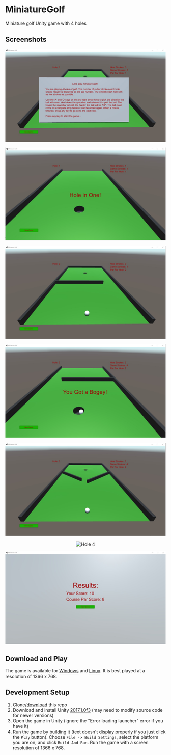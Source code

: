 # MiniatureGolf
Miniature golf Unity game with 4 holes

## Screenshots
<p align="center">
  <img src="Screenshots\Instructions.jpg" alt="Instructions">
</p>
<p align="center">
  <img src="Screenshots\HoleInOne.jpg" alt="Hole in one">
</p>
<p align="center">
  <img src="Screenshots\Hole2.jpg" alt="Hole 2">
</p>
<p align="center">
  <img src="Screenshots\Bogey.jpg" alt="Bogey">
</p>
<p align="center">
  <img src="Screenshots\Hole3.jpg" alt="Hole 3">
</p>
<p align="center">
  <img src="Screenshots\Hole 4.jpg" alt="Hole 4">
</p>
<p align="center">
  <img src="Screenshots\Results.jpg" alt="Results">
</p>

## Download and Play
The game is available for [Windows](https://github.com/tjnowak/MiniatureGolf/releases/download/v1.0/MiniatureGolf_1.0_Windows.zip) and [Linux](https://github.com/tjnowak/MiniatureGolf/releases/download/v1.0/MiniatureGolf_1.0_Linux.zip). It is best played at a resolution of 1366 x 768.

## Development Setup
1. Clone/[download](https://github.com/tjnowak/MiniatureGolf/archive/master.zip) this repo
2. Download and install Unity [2017.1.0f3](https://unity3d.com/get-unity/download/archive) (may need to modify source code for newer versions)
3. Open the game in Unity (ignore the "Error loading launcher" error if you have it)
4. Run the game by building it (text doesn't display properly if you just click the ```Play``` button). Choose ```File -> Build Settings```, select the platform you are on, and click ```Build And Run```. Run the game with a screen resolution of 1366 x 768.